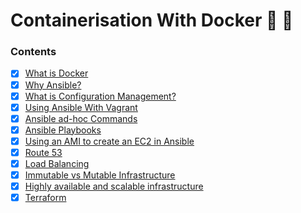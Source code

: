 # Containerisation With Docker :dolphin: :postbox:


### Contents

- [x] [What is Docker](Docker-Introduction.md)
- [x] [Why Ansible?](Ansible-Introduction.md)
- [x] [What is Configuration Management?](#what-is-configuration-management)
- [x] [Using Ansible With Vagrant](Ansible-With-Vagrant.md)
- [x] [Ansible ad-hoc Commands](Ansible-Ad-hoc-Commands.md)
- [x] [Ansible Playbooks](Ansible-Playbooks.md)
- [x] [Using an AMI to create an EC2 in Ansible](Using-an-AMI-to-create-an-EC2-in-Ansible.md)
- [x] [Route 53](#Route-53)
- [x] [Load Balancing](#Load-Balancing)
- [x] [Immutable vs Mutable Infrastructure](#Immutable-vs-Mutable-Infrastructure)
- [x] [Highly available and scalable infrastructure](#Highly-available-and-scalable-infrastructure)
- [x] [Terraform](#Terraform-Introduction.md)
